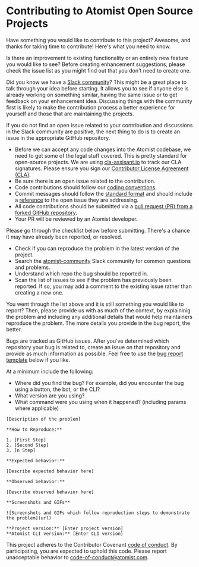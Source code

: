 # Contributing to Atomist Open Source Projects

Have something you would like to contribute to this project? Awesome, and thanks for taking time to contribute! Here's what you need to know.


Is there an improvement to existing functionality or an entirely new feature you would like to see? Before creating enhancement suggestions, please check the issue list as you might find out that you don't need to create one.

Did you know we have a [Slack community][slack]? This might be a great place to talk through your idea before starting. It allows you to see if anyone else is already working on something similar, having the same issue or to get feedback on your enhancement idea. Discussing things with the community first is likely to make the contribution process a better experience for yourself and those that are maintaining the projects.

[slack]: https://join.atomist.com/

If you do not find an open issue related to your contribution and discussions in the Slack community are positive, the next thing to do is to create an issue in the appropriate GitHub repository.


*   Before we can accept any code changes into the Atomist codebase, we need to get some of the legal stuff covered. This is pretty standard for open-source projects. We are using [cla-assisant.io](https://cla-assistant.io/) to track our CLA signatures. Please ensure you sign our [Contributor License Agreement (CLA)](https://cla-assistant.io/atomist/artifact-source). 
*   Be sure there is an open issue related to the contribution.
*   Code contributions should follow our [coding conventions](http://docs.atomist.com/reference-docs/rug-conventions/).
*   Commit messages should follow the [standard format](http://chris.beams.io/posts/git-commit/) and should include a [reference](https://github.com/blog/957-introducing-issue-mentions) to the open issue they are addressing.
*   All code contributions should be submitted via a [pull request (PR) from a forked GitHub repository](https://guides.github.com/activities/contributing-to-open-source/).
*   Your PR will be reviewed by an Atomist developer.



Please go through the checklist below before submitting. There's a chance it may have already been reported, or resolved.

* Check if you can reproduce the problem in the latest version of the project.
* Search the [atomist-community](https://join.atomist.com) Slack community for common questions and problems.
* Understand which repo the bug should be reported in.
* Scan the list of issues to see if the problem has previously been reported. If so, you may add a comment to the existing issue rather than creating a new one.


You went through the list above and it is still something you would like to report? Then, please provide us with as much of the context, by explaininig the problem and including any additional details that would help maintainers reproduce the problem. The more details you provide in the bug report, the better.

Bugs are tracked as GitHub issues. After you've determined which repository your bug is related to, create an issue on that repository and provide as much information as possible. Feel free to use the [bug report template](#bug-report-template) below if you like.

At a minimum include the following:

* Where did you find the bug? For example, did you encounter the bug using a button, the bot, or the CLI?
* What version are you using?
* What command were you using when it happened? (including params where applicable)


```
[Description of the problem]

**How to Reproduce:**

1. [First Step]
2. [Second Step]
3. [n Step]

**Expected behavior:**

[Describe expected behavior here]

**Observed behavior:**

[Describe observed behavior here]

**Screenshots and GIFs**

![Screenshots and GIFs which follow reproduction steps to demonstrate the problem](url)

**Project version:** [Enter project version]
**Atomist CLI version:** [Enter CLI version]

```


This project adheres to the Contributor Covenant [code of conduct](CODE_OF_CONDUCT.md). By participating, you are expected to uphold this code. Please report unacceptable behavior to code-of-conduct@atomist.com.
